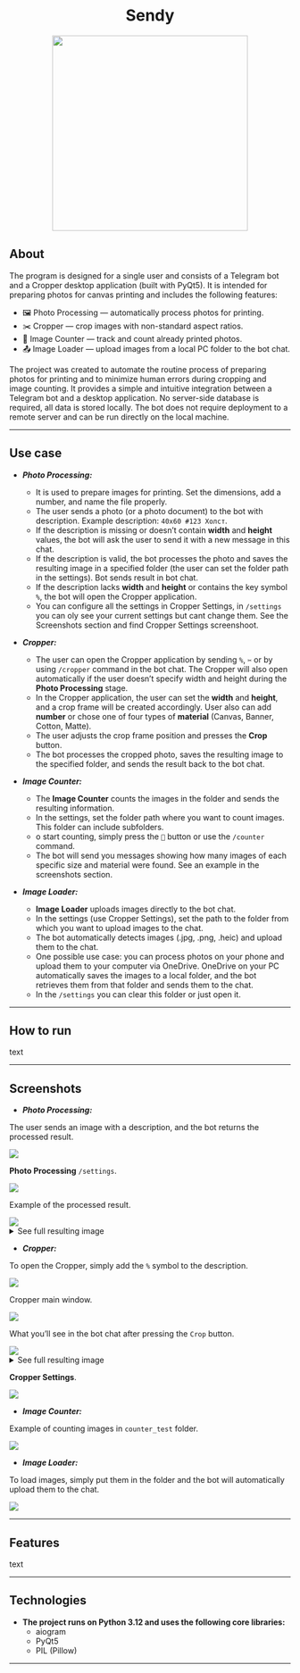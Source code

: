 <h1 align="center">Sendy</h1>
<p align="center">
  <img src="images/sendy_icon.png" width="350"/>
</p>

## About

The program is designed for a single user and consists of a Telegram bot and a Cropper desktop application (built with
PyQt5).
It is intended for preparing photos for canvas printing and includes the following features:

- 🖼️ Photo Processing — automatically process photos for printing.
- ✂️ Cropper — crop images with non-standard aspect ratios.
- 🧮 Image Counter — track and count already printed photos.
- 📤 Image Loader — upload images from a local PC folder to the bot chat.

The project was created to automate the routine process of preparing photos for printing and to minimize human errors
during cropping and image counting.
It provides a simple and intuitive integration between a Telegram bot and a desktop application.
No server-side database is required, all data is stored locally.
The bot does not require deployment to a remote server and can be run directly on the local machine.

---

## Use case

- ***Photo Processing:***
    - It is used to prepare images for printing. Set the dimensions, add a number, and name the file properly.
    - The user sends a photo (or a photo document) to the bot with description. Example description: `40x60 #123 Холст`.
    - If the description is missing or doesn’t contain **width** and **height** values, the bot will ask the user to
      send it with a new message in this chat.
    - If the description is valid, the bot processes the photo and saves the resulting image in a specified folder
      (the user can set the folder path in the settings). Bot sends result in bot chat.
    - If the description lacks **width** and **height** or contains the key symbol `%`, the bot will open the
      Cropper application.
    - You can configure all the settings in Cropper Settings, in `/settings` you can oly see your current settings but
      cant change them. See the Screenshots section and find Cropper Settings screenshoot.


- ***Cropper:***
    - The user can open the Cropper application by sending `%`, `✂️` or by using `/cropper` command in the bot chat.
      The Cropper will also open automatically if the user doesn’t specify width and height during the
      **Photo Processing** stage.
    - In the Cropper application, the user can set the **width** and **height**, and a crop frame will be created
      accordingly. User also can add **number** or chose one of four types of **material** (Canvas, Banner, Cotton,
      Matte).
    - The user adjusts the crop frame position and presses the **Crop** button.
    - The bot processes the cropped photo, saves the resulting image to the specified folder, and sends the result back
      to the bot chat.


- ***Image Counter:***
    - The **Image Counter** counts the images in the folder and sends the resulting information.
    - In the settings, set the folder path where you want to count images. This folder can include subfolders.
    - o start counting, simply press the `🧮` button or use the `/counter` command.
    - The bot will send you messages showing how many images of each specific size and material were found.
      See an example in the screenshots section.


- ***Image Loader:***
    - **Image Loader** uploads images directly to the bot chat.
    - In the settings (use Cropper Settings), set the path to the folder from which you want to upload images to the
      chat.
    - The bot automatically detects images (.jpg, .png, .heic) and upload them to the chat.
    - One possible use case: you can process photos on your phone and upload them to your computer via OneDrive.
      OneDrive on your PC automatically saves the images to a local folder, and the bot retrieves them from that
      folder and sends them to the chat.
    - In the `/settings` you can clear this folder or just open it.

---

## How to run

text

---

## Screenshots

- ***Photo Processing:***

The user sends an image with a description, and the bot returns the processed result.

<img src="\images\Photo_Processing_1.png"/>


**Photo Processing** `/settings`.

<img src="\images\Photo_Processing_2.png"/>


Example of the processed result.

<img src="\images\Photo_Processing_3.png"/>

<details>
  <summary>See full resulting image</summary>

<img src="\images\Photo_Processing_4.jpg"/>

</details>

- ***Cropper:***

To open the Cropper, simply add the `%` symbol to the description.

<img src="\images\Cropper_1.png"/>

Cropper main window.

<img src="\images\Cropper_2.png"/>

What you’ll see in the bot chat after pressing the `Crop` button.

<img src="\images\Cropper_3.png"/>

<details>
  <summary>See full resulting image</summary>

<img src="\images\Cropper_4.jpg"/>

</details>

**Cropper Settings**.

<img src="\images\Cropper_5.png"/>

- ***Image Counter:***

Example of counting images in `counter_test` folder.

<img src="\images\Image_counter_1.png"/>

- ***Image Loader:***

To load images, simply put them in the folder and the bot will automatically upload them to the chat.

<img src="\images\Image_loader_1.png"/>

---

## Features

text

---

## Technologies

- **The project runs on Python 3.12 and uses the following core libraries:**
    - aiogram
    - PyQt5
    - PIL (Pillow)

---
